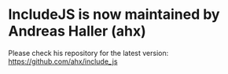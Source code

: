 # IncludeJS is now maintained by Andreas Haller (ahx)

Please check his repository for the latest version: https://github.com/ahx/include_js